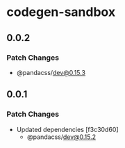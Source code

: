 # codegen-sandbox

## 0.0.2

### Patch Changes

- @pandacss/dev@0.15.3

## 0.0.1

### Patch Changes

- Updated dependencies [f3c30d60]
  - @pandacss/dev@0.15.2
